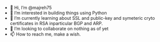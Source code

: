 - 👋 Hi, I’m @majreh75
- 👀 I’m interested in building things using Python
- 🌱 I’m currently learning about SSL and public-key and symeteric cryto certificates in RSA inparticular BGP and ARP. 
- 💞️ I’m looking to collaborate on nothing as of yet
- 📫 How to reach me, make a wish. 

<!---
majreh75/majreh75 is a ✨ special ✨ repository because its `README.md` (this file) appears on your GitHub profile.
You can click the Preview link to take a look at your changes.
--->
